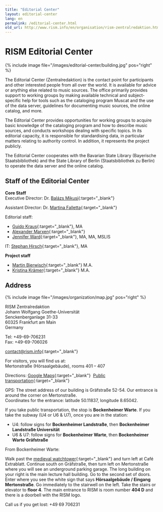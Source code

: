 ```yaml
---
title: "Editorial Center"
layout: editorial-center
lang: en
permalink: /editorial-center.html
old_url: http://www.rism.info/en/organisation/rism-zentralredaktion.html
---
```


# RISM Editorial Center

{% include image file="/images/editorial-center/building.jpg" pos="right" %}

The Editorial Center (Zentralredaktion) is the contact point for participants and other interested people from all over the world. It is available for advice or anything else related to music sources. The office primarily provides support to working groups by making available technical and subject-specific help for tools such as the cataloging program Muscat and the use of the data server, guidelines for documenting music sources, the online catalog, and more.

The Editorial Center provides opportunities for working groups to acquire basic knowledge of the cataloging program and how to describe music sources, and conducts workshops dealing with specific topics. In its editorial capacity, it is responsible for standardising data, in particular matters relating to authority control. In addition, it represents the project publicly.

The Editorial Center cooperates with the Bavarian State Library (Bayerische Staatsbibliothek) and the State Library of Berlin (Staatsbibliothek zu Berlin) to operate the data server and the online catalog.

## Staff of the Editorial Center
**Core Staff**    
Executive Director: Dr. [Balázs Mikusi](mailto:balazs.mikusi@rism.info){:target="_blank"}

Assistant Director: Dr. [Martina Falletta](mailto:martina.falletta@rism.info){:target="_blank"}

Editorial staff:
* [Guido Kraus](mailto:guido.kraus@rism.info){:target="_blank"}, MA
* [Alexander Marxen](mailto:alexander.marxen@rism.info){:target="_blank"}
* [Jennifer Ward](mailto:jennifer.ward@rism.info){:target="_blank"}, MA, MA, MSLIS

IT: [Stephan Hirsch](mailto:stephan.hirsch@rism.info){:target="_blank"}, MA  

**Project staff**
* [Martin Bierwisch](mailto:martin.bierwisch@rism.info){:target="_blank"} M.A.
* [Kristina Krämer](mailto:kristina.kraemer@rism.info){:target="_blank"} M.A.

## Address

{% include image file="/images/organization/map.jpg" pos="right" %}

RISM Zentralredaktion  
Johann Wolfgang Goethe-Universität  
Senckenberganlage 31-33  
60325 Frankfurt am Main  
Germany

Tel: +49-69-706231  
Fax: +49-69-706026

[contact@rism.info](mailto:contact@rism.info){:target="_blank"}

For visitors, you will find us at:  
Mertonstraße (Hörsaalgebäude), rooms 401 – 407

Directions: [Google Maps](https://goo.gl/maps/jmNEpUi73n62){:target="_blank"}  [Public transportation](http://www.rmv.de/en/){:target="_blank"}

GPS: The street address of our building is Gräfstraße 52-54. Our entrance is around the corner on Mertonstraße.  
Coordinates for the entrance: latitude 50.11837, longitude 8.65042. 

If you take public transportation, the stop is **Bockenheimer Warte**. If you take the subway (U4 or U6 & U7), once you are in the station:

* U4: follow signs for **Bockenheimer Landstraße**, then **Bockenheimer Landstraße Universität**
* U6 & U7: follow signs for **Bockenheimer Warte**, then **Bockenheimer Warte Gräfstraße**

From Bockenheimer Warte:

Walk past the [medieval watchtower](http://de.wikipedia.org/wiki/Datei:Bockenheimer_Warte_Pano_Turm.jpg){:target="_blank"} and turn left at Café Extrablatt. Continue south on Gräfstraße, then turn left on Mertonstraße where you will see an underground parking garage. The long building on your right is the main lecture hall building. Go to the second set of doors. Enter where you see the white sign that says **Hörsaalgebäude / Eingang Mertonstraße**. Go immediately to the stairwell on the left. Take the stairs or elevator to **floor 4**. The main entrance to RISM is room number **404 D** and there is a doorbell with the RISM logo.

Call us if you get lost: +49 69 706231
